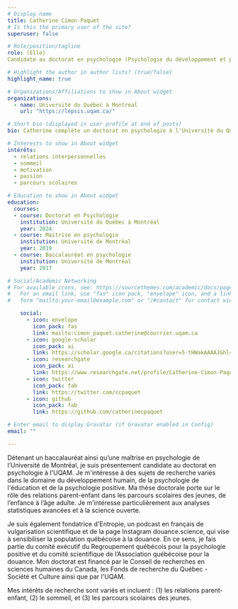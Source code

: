 ```yaml
---
# Display name
title: Catherine Cimon-Paquet
# Is this the primary user of the site?
superuser: false

# Role/position/tagline
role: (Elle)
Candidate au doctorat en psychologie (Psychologie du développement et psychologie de l'éducation

# Highlight the author in author lists? (true/false)
highlight_name: true

# Organizations/Affiliations to show in About widget
organizations:
  - name: Université du Québec à Montréal
    url: "https://lepsis.uqam.ca/"

# Short bio (displayed in user profile at end of posts)
bio: Catherine complète un doctorat en psychologie à l'Université du Québec à Montréal. Elle est une véritable multi-passionnée et aime particulièrement écrire et apprendre sur différents sujets. Dans ses temps libres, elle passe le plus de temps possible en nature et pratique la méditation et le yoga.

# Interests to show in About widget
intérêts:
  - relations interpersonnelles
  - sommeil
  - motivation
  - passion
  - parcours scolaires

# Education to show in About widget
education:
  courses:   
  - course: Doctorat en Psychologie
    institution: Université du Québec à Montréal
    year: 2024
  - course: Maitrise en psychologie
    institution: Université de Montréal
    year: 2019
  - course: Baccalauréat en psychologie
    institution: Université de Montréal
    year: 2017

# Social/Academic Networking
# For available icons, see: https://sourcethemes.com/academic/docs/page-builder/#icons
#   For an email link, use "fas" icon pack, "envelope" icon, and a link in the
#   form "mailto:your-email@example.com" or "/#contact" for contact widget.

    social:
      - icon: envelope
        icon_pack: fas
        link: mailto:cimon_paquet.catherine@courrier.uqam.ca
      - icon: google-scholar
        icon_pack: ai
        link: https://scholar.google.ca/citations?user=5-tHWakAAAAJ&hl=en
      - icon: researchgate
        icon_pack: ai
        link: https://www.researchgate.net/profile/Catherine-Cimon-Paquet---
      - icon: twitter
        icon_pack: fab
        link: https://twitter.com/ccpaquet
      - icon: github
        icon_pack: fab
        link: https://github.com/catherinecpaquet

# Enter email to display Gravatar (if Gravatar enabled in Config)
email: ""

---
```


Détenant un baccalauréat ainsi qu’une maîtrise en psychologie de l’Université de Montréal, je suis présentement candidate au doctorat en psychologie à l'UQAM. Je m'intéresse à des sujets de recherche variés dans le domaine du développement humain, de la psychologie de l'éducation et de la psychologie positive. Ma thèse doctorale porte sur le rôle des relations parent-enfant dans les parcours scolaires des jeunes, de l’enfance à l’âge adulte. Je m’intéresse particulièrement aux analyses statistiques avancées et à la science ouverte.

Je suis également fondatrice d'Entropie, un podcast en français de vulgarisation scientifique et de la page Instagram douance.science, qui vise à sensibiliser la population québécoise à la douance. En ce sens, je fais partie du comité exécutif du Regroupement québécois pour la psychologie positive et du comité scientifique de l’Association québécoise pour la douance. Mon doctorat est financé par le Conseil de recherches en sciences humaines du Canada, les Fonds de recherche du Québec - Société et Culture ainsi que par l'UQAM.

Mes intérêts de recherche sont variés et incluent : (1) les relations parent-enfant, (2) le sommeil, et (3) les parcours scolaires des jeunes.
